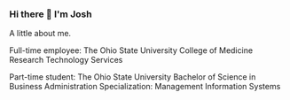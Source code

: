 ### Hi there 👋 I'm Josh

A little about me.

Full-time employee:
The Ohio State University 
College of Medicine
Research Technology Services

Part-time student:
The Ohio State University
Bachelor of Science in Business Administration
Specialization: Management Information Systems
